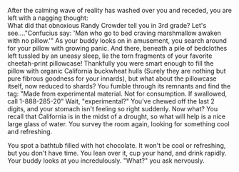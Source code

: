 After the calming wave of reality has washed over you and receded, you are left with a nagging thought:  
What did that obnoxious Randy Crowder tell you in 3rd grade? Let's see...."Confucius say: 
'Man who go to bed craving marshmallow awaken with no pillow.'"  As your buddy looks on in amusement, 
you search around for your pillow with growing panic.  And there, beneath a pile of bedclothes left 
tussled by an uneasy sleep, lie the torn fragments of your favorite cheetah-print pillowcase!
Thankfully you were smart enough to fill the pillow with organic California buckwheat hulls 
(Surely they are nothing but pure fibrous goodness for your innards), but what about the pillowcase
itself, now reduced to shards? You fumble through its remnants and find the tag:  "Made from 
experimental material.  Not for consumption.  If swallowed, call 1-888-285-20"  Wait, "experimental?" 
You've chewed off the last 2 digits, and your stomach isn't feeling so right suddenly.  Now what?
You recall that California is in the midst of a drought, so what will help is a nice large glass
of water. You survey the room again, looking for something cool and refreshing.

You spot a bathtub filled with hot chocolate. It won't be cool or refreshing, but you don't have time.
You lean over it, cup your hand, and drink rapidly. Your buddy looks at you incredulously. "What?" you ask nervously.